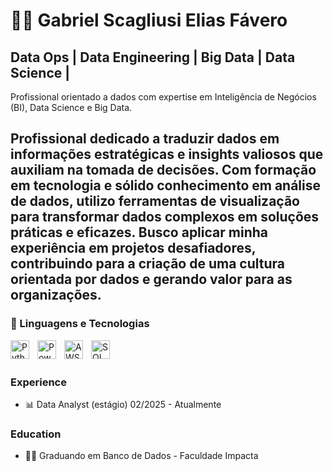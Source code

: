# 👨‍💻 Gabriel Scagliusi Elias Fávero
## Data Ops | Data Engineering | Big Data | Data Science |


Profissional orientado a dados com expertise em Inteligência de Negócios (BI), Data Science e Big Data.

Profissional dedicado a traduzir dados em informações estratégicas e insights valiosos que auxiliam na tomada de decisões. Com formação em tecnologia e sólido conhecimento em análise de dados, utilizo ferramentas de visualização para transformar dados complexos em soluções práticas e eficazes. Busco aplicar minha experiência em projetos desafiadores, contribuindo para a criação de uma cultura orientada por dados e gerando valor para as organizações.
---


### 🤖 Linguagens e Tecnologias

<img 
    align="left" 
    alt="Python" 
    title="Python"
    width="30px" 
    style="padding-right: 10px;" 
    src="https://cdn.jsdelivr.net/gh/devicons/devicon@latest/icons/python/python-original.svg" 
/>

<img 
    align="left" 
    alt="Power BI" 
    title="Power BI"
    width="30px" 
    style="padding-right: 10px;" 
    src="https://upload.wikimedia.org/wikipedia/commons/c/cf/New_Power_BI_Logo.svg" 
/>

<img 
    align="left" 
    alt="AWS" 
    title="AWS"
    width="30px" 
    style="padding-right: 10px;" 
    src="https://upload.wikimedia.org/wikipedia/commons/9/93/Amazon_Web_Services_Logo.svg" 
/>

<img 
    align="left" 
    alt="SQL Server" 
    title="SQL Server"
    width="30px" 
    style="padding-right: 10px;" 
    src="https://cdn.jsdelivr.net/gh/devicons/devicon/icons/microsoftsqlserver/microsoftsqlserver-plain-wordmark.svg"
/>

<br><br> <!-- Espaço necessário para quebrar a linha -->

### Experience
- :bar_chart: Data Analyst (estágio) 02/2025 - Atualmente


### Education
- 🧑‍🎓 Graduando em Banco de Dados - Faculdade Impacta
